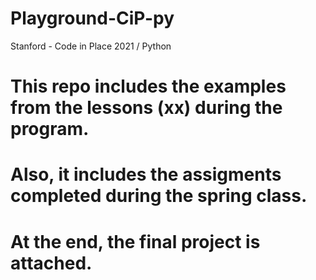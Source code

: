 # Playground-CiP-py
Stanford - Code in Place 2021 / Python

# This repo includes the examples from the lessons (xx) during the program.
# Also, it includes the assigments completed during the spring class.
#
# At the end, the final project is attached. 
